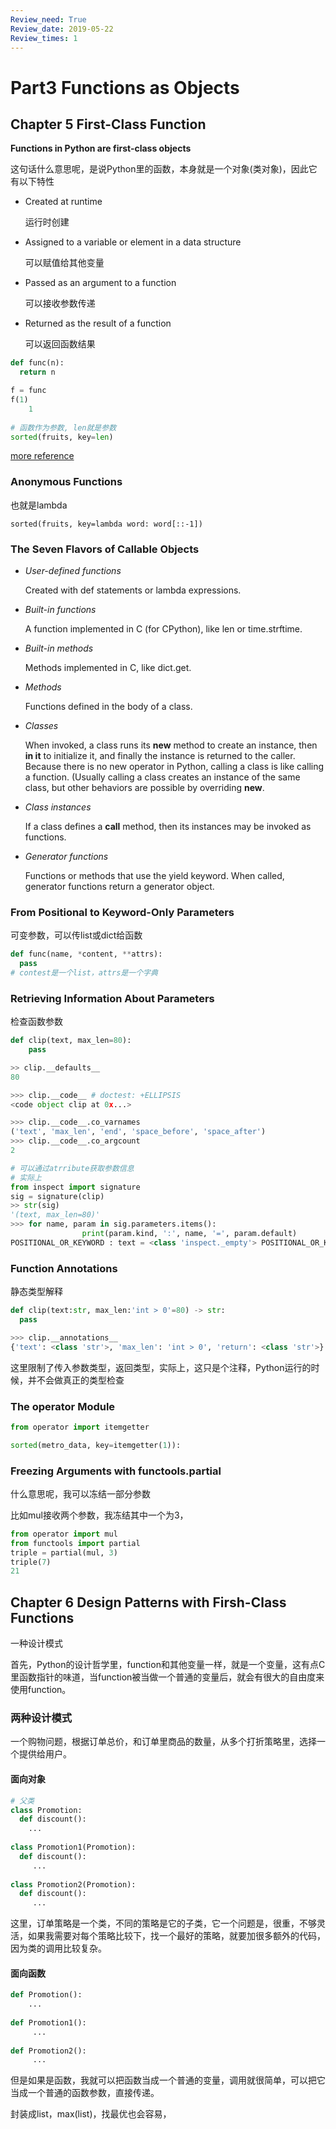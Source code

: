 ```yaml
---
Review_need: True
Review_date: 2019-05-22
Review_times: 1
---
```


# Part3 Functions as Objects

## Chapter 5 First-Class Function

**Functions in Python are first-class objects**

这句话什么意思呢，是说Python里的函数，本身就是一个对象(类对象)，因此它有以下特性

* Created at runtime

  运行时创建

* Assigned to a variable or element in a data structure

  可以赋值给其他变量

* Passed as an argument to a function

  可以接收参数传递

* Returned as the result of a function

  可以返回函数结果

```Python
def func(n):
  return n

f = func
f(1)
	1
  
# 函数作为参数, len就是参数
sorted(fruits, key=len)
```

[more reference](https://foofish.net/function-is-first-class-object.html)

### Anonymous Functions

也就是lambda

```
sorted(fruits, key=lambda word: word[::-1])
```



### The Seven Flavors of Callable Objects

* *User-defined functions*

  Created with def statements or lambda expressions.

* *Built-in functions*

  A function implemented in C (for CPython), like len or time.strftime.

* *Built-in methods*

  Methods implemented in C, like dict.get.

* *Methods*

  Functions defined in the body of a class.

* *Classes*

  When invoked, a class runs its __new__ method to create an instance, then __in it__ to initialize it, and finally the instance is returned to the caller. Because there is no new operator in Python, calling a class is like calling a function. (Usually calling a class creates an instance of the same class, but other behaviors are possible by overriding __new__.

* *Class instances*

  If a class defines a __call__ method, then its instances may be invoked as functions.

* *Generator functions*

  Functions or methods that use the yield keyword. When called, generator functions return a generator object.

### From Positional to Keyword-Only Parameters

可变参数，可以传list或dict给函数

```Python
def func(name, *content, **attrs):
  pass
# contest是一个list，attrs是一个字典
```

### Retrieving Information About Parameters

检查函数参数

```python
def clip(text, max_len=80):
	pass

>> clip.__defaults__
80

>>> clip.__code__ # doctest: +ELLIPSIS 
<code object clip at 0x...>

>>> clip.__code__.co_varnames 
('text', 'max_len', 'end', 'space_before', 'space_after')
>>> clip.__code__.co_argcount 
2

# 可以通过atrribute获取参数信息
# 实际上
from inspect import signature
sig = signature(clip)
>> str(sig)
'(text, max_len=80)'
>>> for name, param in sig.parameters.items():
				print(param.kind, ':', name, '=', param.default)
POSITIONAL_OR_KEYWORD : text = <class 'inspect._empty'> POSITIONAL_OR_KEYWORD : max_len = 80
```

### Function Annotations

静态类型解释

```Python
def clip(text:str, max_len:'int > 0'=80) -> str:
  pass

>>> clip.__annotations__ 
{'text': <class 'str'>, 'max_len': 'int > 0', 'return': <class 'str'>}
```

这里限制了传入参数类型，返回类型，实际上，这只是个注释，Python运行的时候，并不会做真正的类型检查

### The operator Module

```Python
from operator import itemgetter

sorted(metro_data, key=itemgetter(1)):
```

### Freezing Arguments with functools.partial

什么意思呢，我可以冻结一部分参数

比如mul接收两个参数，我冻结其中一个为3，

```python
from operator import mul
from functools import partial
triple = partial(mul, 3)
triple(7)
21
```



## Chapter 6 Design Patterns with Firsh-Class Functions

一种设计模式

首先，Python的设计哲学里，function和其他变量一样，就是一个变量，这有点C里函数指针的味道，当function被当做一个普通的变量后，就会有很大的自由度来使用function。

### 两种设计模式

一个购物问题，根据订单总价，和订单里商品的数量，从多个打折策略里，选择一个提供给用户。

#### 面向对象

```python
# 父类
class Promotion:
  def discount():
    ...
    
class Promotion1(Promotion):
  def discount():
     ...
      
class Promotion2(Promotion):
  def discount():
     ... 
```



这里，订单策略是一个类，不同的策略是它的子类，它一个问题是，很重，不够灵活，如果我需要对每个策略比较下，找一个最好的策略，就要加很多额外的代码，因为类的调用比较复杂。



#### 面向函数

```python
def Promotion():
	...
    
def Promotion1():
     ...
      
def Promotion2():
     ... 

```

但是如果是函数，我就可以把函数当成一个普通的变量，调用就很简单，可以把它当成一个普通的函数参数，直接传递。

封装成list，max(list)，找最优也会容易，